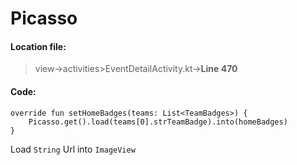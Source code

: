 # Picasso

#### Location file:

> view->activities>EventDetailActivity.kt->**Line 470**

#### Code:

```
override fun setHomeBadges(teams: List<TeamBadges>) {
    Picasso.get().load(teams[0].strTeamBadge).into(homeBadges)
}
```
Load `String` Url into `ImageView`